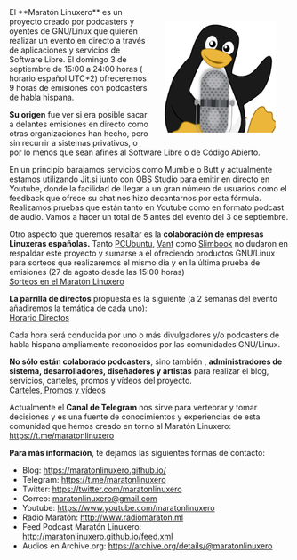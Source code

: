 <img src="/images/logoMaratonLinuxero.png" width="200" style="float: right; margin: 5%;">
El **Maratón Linuxero** es un proyecto creado por podcasters y oyentes de GNU/Linux que quieren realizar un evento en directo a través de aplicaciones y servicios de Software Libre.
El domingo 3 de septiembre de 15:00 a 24:00 horas ( horario español UTC+2) ofreceremos 9 horas de emisiones con podcasters de habla hispana.

**Su origen** fue ver si era posible sacar a delantes emisiones en directo como otras organizaciones han hecho, pero sin recurrir a sistemas privativos, o por lo menos que sean afines al Software Libre o de Código Abierto.

En un principio barajamos servicios como Mumble o Butt y actualmente estamos utilizando Jit.si junto con OBS Studio para emitir en directo en Youtube, donde la facilidad de llegar a un gran número de usuarios como el feedback que ofrece su chat nos hizo decantarnos por esta fórmula.
Realizamos pruebas que están tanto en Youtube como en formato podcast de audio. Vamos a hacer un total de 5 antes del evento del 3 de septiembre.

Otro aspecto que queremos resaltar es la **colaboración de empresas Linuxeras españolas.** Tanto [PCUbuntu](https://www.pcubuntu.es), [Vant](http://www.vantpc.es) como [Slimbook](https://slimbook.es/) no dudaron en respaldar este proyecto y sumarse a él ofreciendo productos GNU/Linux para sorteos que realizaremos el mismo día y en la última prueba de emisiones (27 de agosto desde las 15:00 horas)  
[Sorteos en el Maratón Linuxero](https://maratonlinuxero.github.io/Sorteos/)

**La parrilla de directos** propuesta es la siguiente (a 2 semanas del evento añadiremos la temática de cada uno):  
[Horario Directos](https://maratonlinuxero.github.io/horarios/)

Cada hora será conducida por uno o más divulgadores y/o podcasters de habla hispana ampliamente reconocidos por las comunidades GNU/Linux.

**No sólo están colaborado podcasters**, sino también , **administradores de sistema, desarrolladores, diseñadores y artistas** para realizar el blog, servicios, carteles, promos y vídeos del proyecto.  
[Carteles, Promos y vídeos](https://maratonlinuxero.github.io/Carteles,-Promos-y-videos/)

Actualmente el **Canal de Telegram** nos sirve para vertebrar y tomar decisiones y es una fuente de conocimientos y experiencias de esta comunidad que hemos creado en torno al Maratón Linuxero: <https://t.me/maratonlinuxero>

**Para más información**, te dejamos las siguientes formas de contacto:

+ Blog: <https://maratonlinuxero.github.io/>
+ Telegram: <https://t.me/maratonlinuxero>
+ Twitter: <https://twitter.com/maratonlinuxero>
+ Correo: <maratonlinuxero@gmail.com>
+ Youtube: <https://www.youtube.com/maratonlinuxero>
+ Radio Maratón: <http://www.radiomaraton.ml>
+ Feed Podcast Maratón Linuxero: <http://maratonlinuxero.github.io/feed.xml>
+ Audios en Archive.org: <https://archive.org/details/@maratonlinuxero>
<br clear="all"/>
